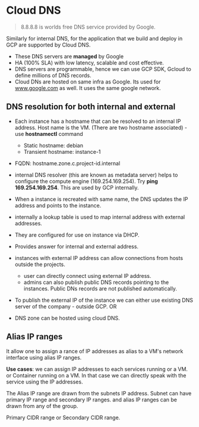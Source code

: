 # Cloud DNS

> 8.8.8.8 is worlds free DNS service provided by Google.

Similarly for internal DNS, for the application that we build and deploy in GCP are supported by Cloud DNS.

- These DNS servers are **managed** by Google
- HA (100% SLA) with low latency, scalable and cost effective.
- DNS servers are programmable, hence we can use GCP SDK, Gcloud to define millions of DNS records.
- Cloud DNs are hosted on same infra as Google. Its used for www.google.com as well. It uses the same google network.

## DNS resolution for both internal and external

- Each instance has a hostname that can be resolved to an internal IP address. Host name is the VM. (There are two hostname associated) - use **hostnamectl** command
  - Static hostname: debian
  - Transient hostname: instance-1
- FQDN: hostname.zone.c.project-id.internal
- internal DNS resolver  (this are known as metadata server) helps to configure the compute engine (169.254.169.254). Try **ping 169.254.169.254**. This are used by GCP internally.
- When a instance is recreated with same name, the DNS updates the IP address and points to the instance.
- internally a lookup table is used to map internal address with external addresses.
- They are configured for use on instance via DHCP.
- Provides answer for internal and external address.

- instances with external IP address can allow connections from hosts outside the projects.
  - user can directly connect using external IP address.
  - admins can also publish public DNS records pointing to the instances. Public DNs records are not published automatically.
- To publish the external IP of the instance we can either use existing DNS server of the company - outside GCP. OR
- DNS zone can be hosted using cloud DNS.

## Alias IP ranges

It allow one to assign a rance of IP addresses as alias to a VM's network interface using alias IP ranges.

**Use cases**: we can assign IP addresses to each services running or a VM. or Container running on a VM. In that case we can directly speak with the service using the IP addresses.

The Alias IP range are drawn from the subnets IP address. Subnet can have primary IP range and secondary IP ranges. and alias IP ranges can be drawn from any of the group.

Primary CIDR range or Secondary CIDR range.
